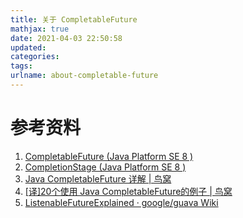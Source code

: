 ```yaml
---
title: 关于 CompletableFuture
mathjax: true
date: 2021-04-03 22:50:58
updated:
categories:
tags:
urlname: about-completable-future
---
```




<!-- more -->







# 参考资料

1. [CompletableFuture (Java Platform SE 8 )](https://docs.oracle.com/javase/8/docs/api/java/util/concurrent/CompletableFuture.html)
2. [CompletionStage (Java Platform SE 8 )](https://docs.oracle.com/javase/8/docs/api/java/util/concurrent/CompletionStage.html)
3. [Java CompletableFuture 详解 | 鸟窝](https://colobu.com/2016/02/29/Java-CompletableFuture/)
4. [[译]20个使用 Java CompletableFuture的例子 | 鸟窝](https://colobu.com/2018/03/12/20-Examples-of-Using-Java's-CompletableFuture/)
5. [ListenableFutureExplained · google/guava Wiki](https://github.com/google/guava/wiki/ListenableFutureExplained)

